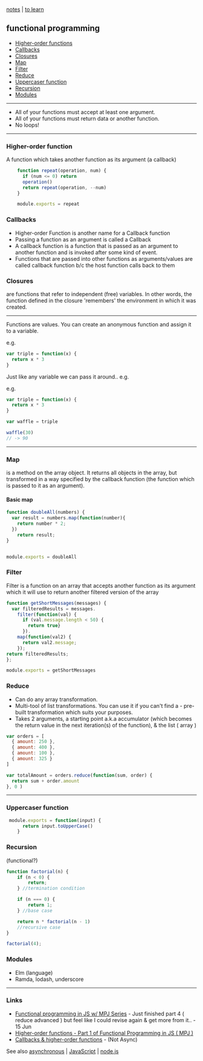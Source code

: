 [notes](notes.md) | [to learn](toLearn.md)

## functional programming
- [Higher-order functions](#higher-order-functions)
- [Callbacks](#callbacks)
- [Closures](#closures)
- [Map](#map)
- [Filter](#filter)
- [Reduce](#reduce)
- [Uppercaser function](#uppercaser-function)
- [Recursion](#recursion)
- [Modules](#modules)

---

-  All of your functions must accept at least one argument.
-  All of your functions must return data or another function.
-  No loops!

---

### Higher-order function
A function which takes another function as its argument (a callback)

```javascript
    function repeat(operation, num) {
      if (num <= 0) return
      operation()
      return repeat(operation, --num)
    }

    module.exports = repeat
```

### Callbacks
- Higher-order Function is another name for a Callback function
- Passing a function as an argument is called a Callback
- A callback function is a function that is passed as an argument to another function and is invoked after some kind of event.
- Functions that are passed into other functions as arguments/values are called callback function b/c the host function calls back to them

### Closures
are functions that refer to independent (free) variables. In other words, the function defined in the closure 'remembers' the environment in which it was created.

---

Functions are values. You can create an anonymous function and assign it to a variable.

e.g.
```javascript
var triple = function(x) {
  return x * 3
}
```
Just like any variable we can pass it around.. e.g.

e.g.
```javascript
var triple = function(x) {
  return x * 3
}

var waffle = triple

waffle(30)
// -> 90
```
---

### Map
is a method on the array object. It returns all objects in the array, but transformed in a way specified by the callback function (the function which is passed to it as an argument).

#### Basic map

```javascript
function doubleAll(numbers) {
  var result = numbers.map(function(number){
    return number * 2;
  })
    return result;
}


module.exports = doubleAll
```

### Filter
Filter is a function on an array that accepts another function as its argument which it will use to return another filtered version of the array

```javascript
function getShortMessages(messages) {
  var filteredResults = messages.
    filter(function(val) {
      if (val.message.length < 50) {
        return true}
      }).
    map(function(val2) {
      return val2.message;
    });
return filteredResults;  
};

module.exports = getShortMessages
```

### Reduce
- Can do any array transformation.
- Multi-tool of list transformations. You can use it if you can't find a - pre-built transformation which suits your purposes.
- Takes 2 arguments, a starting point a.k.a accumulator (which becomes the return value in the next iteration(s) of the function), & the list ( array )

```javascript
var orders = [
  { amount: 250 },
  { amount: 400 },
  { amount: 100 },
  { amount: 325 }
]

var totalAmount = orders.reduce(function(sum, order) {
  return sum + order.amount
}, 0 )
```

---

### Uppercaser function
```javascript
 module.exports = function(input) {
      return input.toUpperCase()
    }
```

### Recursion
(functional?)

```javascript
function factorial(n) {
    if (n < 0) {
        return;
    } //termination condition

    if (n === 0) {
        return 1;
    } //base case

    return n * factorial(n - 1)  
    //recursive case
}

factorial(4);
```

### Modules
- Elm (language)
- Ramda, lodash, underscore

---

### Links
- [Functional programming in JS w/ MPJ Series](http://bit.ly/1ONgo2m) - Just finished part 4 ( reduce advanced ) but feel like I could revise again & get more from it..  - 15 Jun
- [Higher-order functions - Part 1 of Functional Programming in JS ( MPJ )](http://bit.ly/1IzcK7R)
- [Callbacks & higher-order functions](http://www.niluk.co/blog/post/callbacks-and-higher-order-functions-in-javascript) - (Not Async)

See also [asynchronous](async.md) | [JavaScript](javascript/notes.md) | [node.js](javascript/node.md)
